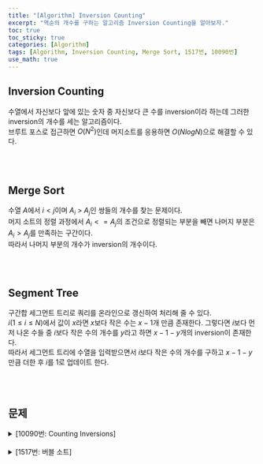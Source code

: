 ```yaml
---
title: "[Algorithm] Inversion Counting"
excerpt: "역순의 개수를 구하는 알고리즘 Inversion Counting을 알아보자."
toc: true
toc_sticky: true
categories: [Algorithm]
tags: [Algorithm, Inversion Counting, Merge Sort, 1517번, 10090번]
use_math: true
---
```


## Inversion Counting
수열에서 자신보다 앞에 있는 숫자 중 자신보다 큰 수를 inversion이라 하는데 그러한 inversion의 개수를 세는 알고리즘이다. <br>
브루트 포스로 접근하면 $O(N^2)$인데 머지소트를 응용하면 $O(NlogN)$으로 해결할 수 있다.

<br>
<br>

## Merge Sort
수열 $A$에서 $i < j$이며 $A_i$ > $A_j$인 쌍들의 개수를 찾는 문제이다. <br>
머지 소트의 정렬 과정에서 $A_i <= A_j$의 조건으로 정렬되는 부분을 빼면 나머지 부분은 $A_i > A_j$를 만족하는 구간이다. <br>
따라서 나머지 부분의 개수가 inversion의 개수이다.

<br>
<br>

## Segment Tree
구간합 세그먼트 트리로 쿼리를 온라인으로 갱신하여 처리해 줄 수 있다. <br>
$i$($1≤i≤N$)에서 값이 $x$라면 $x$보다 작은 수는 $x-1$개 만큼 존재한다. 그렇다면 $i$보다 먼저 나온 수들 중 $i$보다 작은 수의 개수를 $y$라고 하면 $x-1-y$개의 inversion이 존재한다.<br>
따라서 세그먼트 트리에 수열을 입력받으면서 $i$보다 작은 수의 개수를 구하고 $x-1-y$만큼 더한 후 $i$를 1로 업데이트 한다.

<br>
<br>

## 문제
<details>
<summary p style="cursor:pointer">[10090번: Counting Inversions]</summary>
<div markdown="1">

<br>

<https://www.acmicpc.net/problem/10090>

<br>

1. 머지 소트를 진행하면서 A<sub>i</sub>>A<sub>j</sub>을 만족하는 부분의 개수를 더해준다.

2. 세그먼트 트리로 온라인 쿼리를 처리한다.

<details>
<summary p style="cursor:pointer">코드(머지 소트)</summary>
<div markdown="1">

```java
import java.io.*;
import java.util.*;

public class Main {

    static FastIO io = new FastIO();
    static int N;
    static long res;
    static int[] arr, sorted;

    public static void main(String... args) throws IOException {
        N = io.nextInt();
        arr = new int[N]; sorted = new int[N];
        for (int i = 0; i < N; i++) {
            arr[i] = io.nextInt();
        }

        mergeSort(0, N - 1);

        io.write(res);
    }

    private static void merge(int s, int m, int e) {
        int i = s, j = m + 1, k = s;

        while (i <= m && j <= e) {
            if (arr[i] <= arr[j])
                sorted[k++] = arr[i++];
            else {
                sorted[k++] = arr[j++];
                res += m - i + 1;
            }
        }

        while (i <= m) {
            sorted[k++] = arr[i++];
        }

        while (j <= e) {
            sorted[k++] = arr[j++];
        }

        while (s <= e) {
            arr[s] = sorted[s++];
        }
    }

    private static void mergeSort(int s, int e) {
        if (s < e) {
            int m = (s + e) >>> 1;
            mergeSort(s, m);
            mergeSort(m + 1, e);
            merge(s, m, e);
        }
    }
}

class FastIO { ... }	// 생략
```

</div>
</details>

<details>
<summary p style="cursor:pointer">코드(세그먼트 트리)</summary>
<div markdown="1">

```java
import java.io.*;
import java.util.*;

public class Main {

    static FastIO io = new FastIO();
    static int N;
    static int[] arr, tree;
    static long res;

    public static void main(String... args) throws IOException {
        N = io.nextInt();
        arr = new int[N + 1];
        tree = new int[1 << (int)Math.ceil(Math.log(N) / Math.log(2)) + 1];

        for (int i = 1; i < N + 1; i++) {
            int x = io.nextInt();
            res += x - 1 - query(1, x - 1, 1, 1, N);
            update(x, 1, 1, N);
        }

        io.write(res);
    }

    private static int update(int idx, int node, int start, int end) {
        if (idx < start || idx > end)
            return tree[node];
        if (start == end)
            return ++tree[node];
        int m = (start + end) >>> 1;
        return tree[node] = update(idx, node * 2, start, m) + update(idx, node * 2 + 1, m + 1, end);
    }

    private static int query(int left, int right, int node, int start, int end) {
        if (left > end || right < start)
            return 0;
        if (left <= start && end <= right)
            return tree[node];
        int m = (start + end) >>> 1;
        return query(left, right, node * 2, start, m) + query(left, right, node * 2 + 1, m + 1, end);
    }

}

class FastIO { ... }	// 생략
```

</div>
</details>

</div>
</details>

<br>

<details>
<summary p style="cursor:pointer">[1517번: 버블 소트]</summary>
<div markdown="1">

<br>

<https://www.acmicpc.net/problem/1517>

<br>
N이 최대 500000이기 때문에 향상된 버블 소트를 구현해서 카운팅을 하는 방법으로는 해결할 수 없다. 마찬가지로 머지 소트의 진행과정에서 카운트를 해서 *O(NlogN)*에 해결할 수 있다.

<details>
<summary p style="cursor:pointer">코드</summary>
<div markdown="1">

```java
import java.io.*;
import java.util.*;

public class Main {

    static FastIO io = new FastIO();
    static int N;
    static long res;
    static int[] arr, sorted;

    public static void main(String... args) throws IOException {
        N = io.nextInt();
        arr = new int[N]; sorted = new int[N];
        for (int i = 0; i < N; i++) {
            arr[i] = io.nextInt();
        }

        mergeSort(0, N - 1);

        io.write(res);
    }

    private static void merge(int s, int m, int e) {
        int i = s, j = m + 1, k = s;

        while (i <= m && j <= e) {
            if (arr[i] <= arr[j])
                sorted[k++] = arr[i++];
            else {
                sorted[k++] = arr[j++];
                res += m - i + 1;
            }
        }

        while (i <= m) {
            sorted[k++] = arr[i++];
        }

        while (j <= e) {
            sorted[k++] = arr[j++];
        }

        while (s <= e) {
            arr[s] = sorted[s++];
        }
    }

    private static void mergeSort(int s, int e) {
        if (s < e) {
            int m = (s + e) >>> 1;
            mergeSort(s, m);
            mergeSort(m + 1, e);
            merge(s, m, e);
        }
    }
}

class FastIO { ... }	// 생략
```

</div>
</details>

</div>
</details>

<br>
<br>